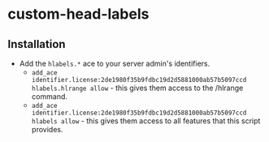 # custom-head-labels

## Installation
* Add the `hlabels.*` ace to your server admin's identifiers.
   - `add_ace identifier.license:2de1980f35b9fdbc19d2d5881000ab57b5097ccd hlabels.hlrange allow` - this gives them access to the /hlrange command.
   - `add_ace identifier.license:2de1980f35b9fdbc19d2d5881000ab57b5097ccd hlabels allow` - this gives them access to all features that this script provides.